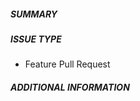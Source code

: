 ##### SUMMARY <!-- markdownlint-disable-line MD041 -->

<!--- Describe the change below, including rationale and design decisions -->

<!--- HINT: Include "Resolves #nnn" if you are fixing an existing issue -->

##### ISSUE TYPE

- Feature Pull Request

##### ADDITIONAL INFORMATION

<!--- Include additional information to help people understand the change here -->

<!--- Paste verbatim command output below, e.g. before and after your change -->

```plaintext paste below

```
